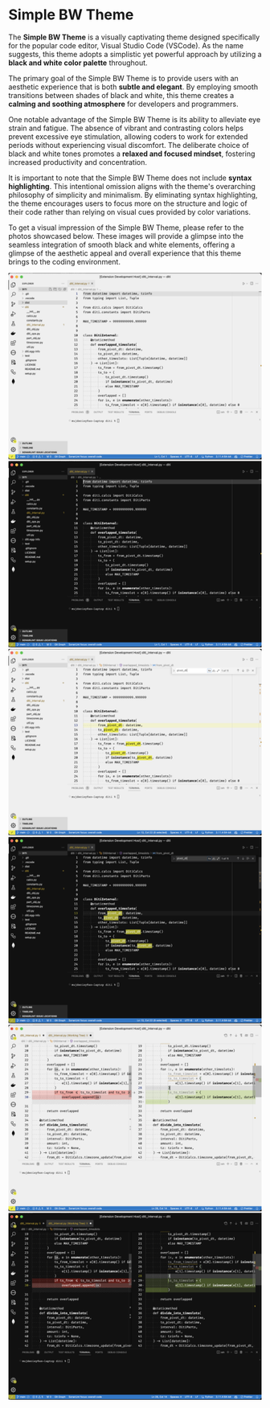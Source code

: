 # Simple BW Theme

The **Simple BW Theme** is a visually captivating theme designed specifically for the popular code editor, Visual Studio Code (VSCode). As the name suggests, this theme adopts a simplistic yet powerful approach by utilizing a **black and white color palette** throughout.

The primary goal of the Simple BW Theme is to provide users with an aesthetic experience that is both **subtle and elegant**. By employing smooth transitions between shades of black and white, this theme creates a **calming and soothing atmosphere** for developers and programmers.

One notable advantage of the Simple BW Theme is its ability to alleviate eye strain and fatigue. The absence of vibrant and contrasting colors helps prevent excessive eye stimulation, allowing coders to work for extended periods without experiencing visual discomfort. The deliberate choice of black and white tones promotes a **relaxed and focused mindset**, fostering increased productivity and concentration.

It is important to note that the Simple BW Theme does not include **syntax highlighting**. This intentional omission aligns with the theme's overarching philosophy of simplicity and minimalism. By eliminating syntax highlighting, the theme encourages users to focus more on the structure and logic of their code rather than relying on visual cues provided by color variations.

To get a visual impression of the Simple BW Theme, please refer to the photos showcased below. These images will provide a glimpse into the seamless integration of smooth black and white elements, offering a glimpse of the aesthetic appeal and overall experience that this theme brings to the coding environment.

![assets/light-0](https://github.com/mujdecisy/simple-bw-vscode-theme/raw/HEAD/assets/light-0.png)
![assets/dark-0](https://github.com/mujdecisy/simple-bw-vscode-theme/raw/HEAD/assets/dark-0.png)
![assets/light-1](https://github.com/mujdecisy/simple-bw-vscode-theme/raw/HEAD/assets/light-1.png)
![assets/dark-1](https://github.com/mujdecisy/simple-bw-vscode-theme/raw/HEAD/assets/dark-1.png)
![assets/light-2](https://github.com/mujdecisy/simple-bw-vscode-theme/raw/HEAD/assets/light-2.png)
![assets/dark-2](https://github.com/mujdecisy/simple-bw-vscode-theme/raw/HEAD/assets/dark-2.png)